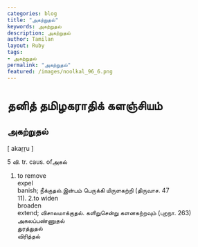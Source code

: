 ```yaml
---  
categories: blog  
title: "அகற்றுதல்"
keywords: அகற்றுதல்  
description: அகற்றுதல்
author: Tamilan  
layout: Ruby  
tags:     
- அகற்றுதல்
permalink: "அகற்றுதல்"  
featured: /images/noolkal_96_6.png  
--- 
```

# தனித் தமிழகராதிக் களஞ்சியம்
## அகற்றுதல்

[ akaṟṟu ]  
  
5 வி. tr. caus. ofஅகல்  
1. to remove  
expel  
banish; நீக்குதல்.இன்பம் பெருக்கி யிருளகற்றி (திருவாச. 47  
11). 2.to widen  
broaden  
extend; விசாலமாக்குதல். களிறுசென்று களனகற்றவும் (புறநா. 263)  
அகலப்பண்ணுதல்  
துரத்துதல்  
விரித்தல்